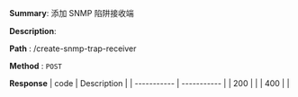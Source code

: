 **Summary**: 添加 SNMP 陷阱接收端

**Description**:

**Path** : /create-snmp-trap-receiver

**Method** : `POST`

**Response**
| code      | Description |
| ----------- | ----------- |
|  200   |       |
|  400   |       |

